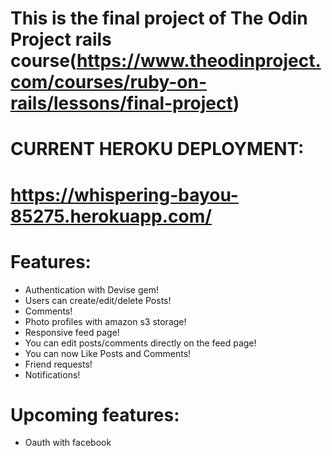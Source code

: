 # This is the final project of The Odin Project rails course(https://www.theodinproject.com/courses/ruby-on-rails/lessons/final-project)

# CURRENT HEROKU DEPLOYMENT:

# https://whispering-bayou-85275.herokuapp.com/


# Features: 

- Authentication with Devise gem!
- Users can create/edit/delete Posts!
- Comments!
- Photo profiles with amazon s3 storage!
- Responsive feed page!
- You can edit posts/comments directly on the feed page!
- You can now Like Posts and Comments!
- Friend requests!
- Notifications!

# Upcoming features:


 - Oauth with facebook





